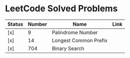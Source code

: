 # LeetCode Solved Problems

| Status | Number | Name                  | Link |
|--------|--------|-----------------------|------|
| [x]    | 9      | Palindrome Number     |      |
| [x]    | 14     | Longest Common Prefix |      |
| [x]    | 704    | Binary Search         |      |
